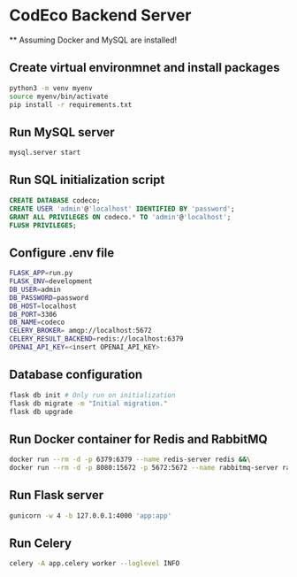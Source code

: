 # CodEco Backend Server

** Assuming Docker and MySQL are installed!

## Create virtual environmnet and install packages
```bash
python3 -m venv myenv
source myenv/bin/activate
pip install -r requirements.txt
```

## Run MySQL server
```bash
mysql.server start
```

## Run SQL initialization script
```sql
CREATE DATABASE codeco;
CREATE USER 'admin'@'localhost' IDENTIFIED BY 'password';
GRANT ALL PRIVILEGES ON codeco.* TO 'admin'@'localhost';
FLUSH PRIVILEGES;
```

## Configure .env file
```bash
FLASK_APP=run.py
FLASK_ENV=development
DB_USER=admin
DB_PASSWORD=password
DB_HOST=localhost
DB_PORT=3306
DB_NAME=codeco
CELERY_BROKER= amqp://localhost:5672
CELERY_RESULT_BACKEND=redis://localhost:6379
OPENAI_API_KEY=<insert OPENAI_API_KEY>
```

## Database configuration
```bash
flask db init # Only run on initialization
flask db migrate -m "Initial migration."
flask db upgrade
```


## Run Docker container for Redis and RabbitMQ
```bash
docker run --rm -d -p 6379:6379 --name redis-server redis &&\
docker run --rm -d -p 8080:15672 -p 5672:5672 --name rabbitmq-server rabbitmq
```

## Run Flask server
```bash
gunicorn -w 4 -b 127.0.0.1:4000 'app:app'
```

## Run Celery
```bash
celery -A app.celery worker --loglevel INFO
```
